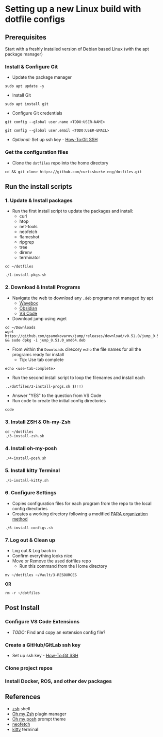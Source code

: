 # Setting up a new Linux build with dotfile configs
## Prerequisites
Start with a freshly installed version of Debian based Linux (with the apt package manager)
### Install & Configure Git
- Update the package manager
```
sudo apt update -y
```

- Install Git
```
sudo apt install git
```

- Configure Git credentials
```
git config --global user.name <TODO:USER-NAME>
```

```
git config --global user.email <TODO:USER-EMAIL>
```

- _Optional:_ Set up ssh key - [How-To:Git SSH](https://github.com/curtisburke-eng/dotfiles/blob/main/documentation/git-ssh.md)

### Get the configuration files
- Clone the `dotfiles` repo into the home directory
```
cd && git clone https://github.com/curtisburke-eng/dotfiles.git
```

## Run the install scripts

### 1. Update & Install packages

- Run the first install script to update the packages and install:
	- curl
	- htop
	- net-tools
	- neofetch
	- flameshot
	- ripgrep
	- tree
	- direnv
	- terminator


```
cd ~/dotfiles
```
```
./1-install-pkgs.sh
```

### 2. Download & Install Programs
- Navigate the web to download any `.deb` programs not managed by apt
	- [Wavebox](https://wavebox.io/download)
	- [Obsidian](https://obsidian.md/download)
	- [VS Code](https://code.visualstudio.com/download)
- Download jump using wget
```
cd ~/Downloads
wget https://github.com/gsamokovarov/jump/releases/download/v0.51.0/jump_0.51.0_amd64.deb && sudo dpkg -i jump_0.51.0_amd64.deb
```
- From within the `Downloads` direcory `echo` the file names for all the programs ready for install
	- Tip: Use tab complete
```
echo <use-tab-complete>
```
- Run the second install script to loop the filenames and install each
```
../dotfiles/2-install-progs.sh $(!!)
```
- Answer "YES" to the question from VS Code
- Run code to create the initial config directories
```
code
```
### 3. Install ZSH & Oh-my-Zsh
```
cd ~/dotfiles
./3-install-zsh.sh
```
### 4. Install oh-my-posh
```
./4-install-posh.sh
```
### 5. Install kitty Terminal
```
./5-install-kitty.sh
```
### 6. Configure Settings
- Copies configuration files for each program from the repo to the local config directories
- Creates a working directory following a modified [PARA organization method](https://fortelabs.com/blog/para/)
```
./6-install-configs.sh
```
### 7. Log out & Clean up
- Log out & Log back in
- Confirm everything looks nice
- Move or Remove the used dotfiles repo
	- Run this command from the Home directory
```
mv ~/dotfiles ~/Vault/3-RESOURCES
```
**OR**
```
rm -r ~/dotfiles
```
## Post Install

### Configure VS Code Extensions
- _TODO:_ Find and copy an extension config file?

### Create a GitHub/GitLab ssh key
- Set up ssh key - [How-To:Git SSH](https://github.com/curtisburke-eng/dotfiles/blob/main/documentation/git-ssh.md)
### Clone project repos

### Install Docker, ROS, and other dev packages


## References
- [zsh](https://github.com/ohmyzsh/ohmyzsh/wiki/Installing-ZSH) shell
- [Oh my Zsh](https://github.com/ohmyzsh/ohmyzsh) plugin manager
- [Oh my posh](https://ohmyposh.dev/) prompt theme
- [neofetch](https://github.com/dylanaraps/neofetch)
- [kitty](https://sw.kovidgoyal.net/kitty/binary/) terminal



